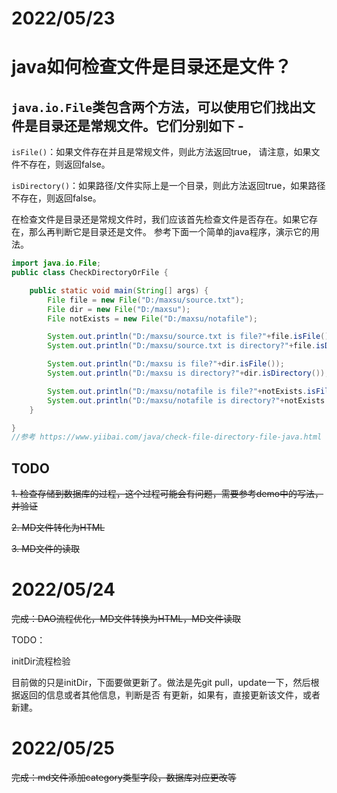 # 2022/05/23 
# java如何检查文件是目录还是文件？

## `java.io.File`类包含两个方法，可以使用它们找出文件是目录还是常规文件。它们分别如下 -

`isFile()`：如果文件存在并且是常规文件，则此方法返回true， 请注意，如果文件不存在，则返回false。

`isDirectory()`：如果路径/文件实际上是一个目录，则此方法返回true，如果路径不存在，则返回false。

在检查文件是目录还是常规文件时，我们应该首先检查文件是否存在。如果它存在，那么再判断它是目录还是文件。
参考下面一个简单的java程序，演示它的用法。

```java
import java.io.File;
public class CheckDirectoryOrFile {

    public static void main(String[] args) {
        File file = new File("D:/maxsu/source.txt");
        File dir = new File("D:/maxsu");
        File notExists = new File("D:/maxsu/notafile");

        System.out.println("D:/maxsu/source.txt is file?"+file.isFile());
        System.out.println("D:/maxsu/source.txt is directory?"+file.isDirectory());

        System.out.println("D:/maxsu is file?"+dir.isFile());
        System.out.println("D:/maxsu is directory?"+dir.isDirectory());

        System.out.println("D:/maxsu/notafile is file?"+notExists.isFile());
        System.out.println("D:/maxsu/notafile is directory?"+notExists.isDirectory());
    }

}
//参考 https://www.yiibai.com/java/check-file-directory-file-java.html
```

## TODO
~~1. 检查存储到数据库的过程，这个过程可能会有问题，需要参考demo中的写法，并验证~~

~~2. MD文件转化为HTML~~

~~3. MD文件的读取~~

# 2022/05/24

~~完成：DAO流程优化，MD文件转换为HTML，MD文件读取~~

TODO：

initDir流程检验

目前做的只是initDir，下面要做更新了。做法是先git pull，update一下，然后根据返回的信息或者其他信息，判断是否
有更新，如果有，直接更新该文件，或者新建。

# 2022/05/25

~~完成：md文件添加category类型字段，数据库对应更改等~~